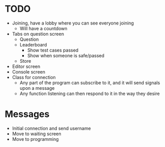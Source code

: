 # TODO

- Joining, have a lobby where you can see everyone joining
    - Will have a countdown
- Tabs on question screen
    - Question
    - Leaderboard
        - Show test cases passed
        - Show when someone is safe/passed
    - Store
- Editor screen
- Console screen
- Class for connection
    - Any part of the program can subscribe to it, and it will send signals upon a message
    - Any function listening can then respond to it in the way they desire 

# Messages

- Initial connection and send username
- Move to waiting screen
- Move to programming